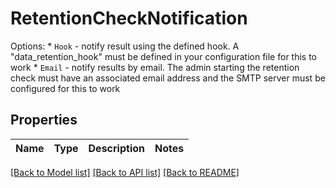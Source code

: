 # RetentionCheckNotification

Options:   * `Hook` - notify result using the defined hook. A \"data_retention_hook\" must be defined in your configuration file for this to work   * `Email` - notify results by email. The admin starting the retention check must have an associated email address and the SMTP server must be configured for this to work

## Properties
Name | Type | Description | Notes
------------ | ------------- | ------------- | -------------

[[Back to Model list]](../README.md#documentation-for-models) [[Back to API list]](../README.md#documentation-for-api-endpoints) [[Back to README]](../README.md)
